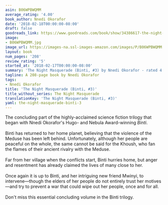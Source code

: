 ```yaml
---
asin: B06WPBWQMM
average_rating: '4.00'
book_author: Nnedi Okorafor
date: '2018-02-18T00:00:00-08:00'
draft: false
goodreads_link: https://www.goodreads.com/book/show/34386617-the-night-masquerade
image:
- B06WPBWQMM.jpg
image_url: https://images-na.ssl-images-amazon.com/images/P/B06WPBWQMM.01._SCLZZZZZZZ.jpg
layout: book
num_pages: '208'
review_rating: '5'
started_at: '2018-02-17T00:00:00-08:00'
summary: 'The Night Masquerade (Binti, #3) by Nnedi Okorafor - rated 4.00/5 on Goodreads'
tagline: A 208-page book by Nnedi Okorafor
tags:
- Nnedi Okorafor
title: 'The Night Masquerade (Binti, #3)'
title_without_series: The Night Masquerade
translationKey: 'The Night Masquerade (Binti, #3)'
yaml: the-night-masquerade-binti-3
---
```


The concluding part of the highly-acclaimed science fiction trilogy that began with Nnedi Okorafor's Hugo- and Nebula Award-winning <i>Binti</i>. <br /><br />Binti has returned to her home planet, believing that the violence of the Meduse has been left behind. Unfortunately, although her people are peaceful on the whole, the same cannot be said for the Khoush, who fan the flames of their ancient rivalry with the Meduse. <br /><br />Far from her village when the conflicts start, Binti hurries home, but anger and resentment has already claimed the lives of many close to her. <br /><br />Once again it is up to Binti, and her intriguing new friend Mwinyi, to intervene—though the elders of her people do not entirely trust her motives—and try to prevent a war that could wipe out her people, once and for all. <br /><br />Don't miss this essential concluding volume in the Binti trilogy.